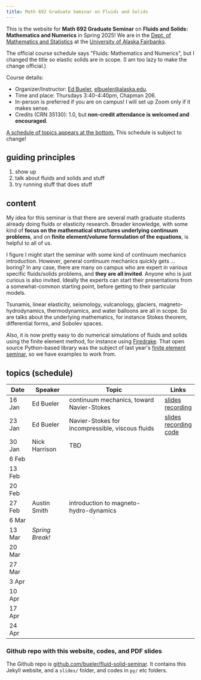 ```yaml
---
title: Math 692 Graduate Seminar on Fluids and Solids
---
```


This is the website for **Math 692 Graduate Seminar** on **Fluids and Solids: Mathematics and Numerics** in Spring 2025!  We are in the [Dept. of Mathematics and Statistics](http://www.uaf.edu/dms/) at the [University of Alaska Fairbanks](http://www.uaf.edu/).

The official course schedule says "Fluids: Mathematics and Numerics", but I changed the title so elastic solids are in scope.  (I am too lazy to make the change official.)

Course details:
  * Organizer/Instructor: [Ed Bueler](http://bueler.github.io/), [elbueler@alaska.edu](mailto:elbueler@alaska.edu).
  * Time and place: Thursdays 3:40-4:40pm, Chapman 206.
  * In-person is preferred if you are on campus!  I will set up Zoom only if it makes sense.
  * Credits (CRN 35130): 1.0, but **non-credit attendance is welcomed and encouraged**.

[A schedule of topics appears at the bottom.](#schedule)  This schedule is subject to change!

## guiding principles

1. show up
2. talk about fluids and solids and stuff
3. try running stuff that does stuff

## content

My idea for this seminar is that there are several math graduate students already doing fluids or elasticity research.  Broader knowledge, with some kind of **focus on the mathematical structures underlying continuum problems**, and on **finite element/volume formulation of the equations**, is helpful to all of us.

I figure I might start the seminar with some kind of continuum mechanics introduction.  However, general continuum mechanics quickly gets ... boring?  In any case, there are many on campus who are expert in various specific fluids/solids problems, and **they are all invited**.  Anyone who is just curious is also invited.  Ideally the experts can start their presentations from a somewhat-common starting point, before getting to their particular models.

Tsunamis, linear elasticity, seismology, vulcanology, glaciers, magneto-hydrodynamics, thermodynamics, and water balloons are all in scope.  So are talks about the underlying mathematics, for instance Stokes theorem, differential forms, and Sobolev spaces.

Also, it is now pretty easy to do numerical simulations of fluids and solids using the finite element method, for instance using [Firedrake](https://www.firedrakeproject.org/index.html).  That open source Python-based library was the subject of last year's [finite element seminar](https://bueler.github.io/fe-seminar/), so we have examples to work from.

## <a id="schedule"></a> topics (schedule)

| Date   | Speaker            | Topic                                          | Links        |
|--------|--------------------|------------------------------------------------|--------------|
| 16 Jan | Ed Bueler          | continuum mechanics, toward Navier-Stokes      | [slides](slides/bueler16jan.pdf) <br> [recording](https://alaska.zoom.us/rec/share/UBUDwv4neSnh6j6_DgyAZf_ym1o8pLba5AFBeLxbvZONa3VuoCeXQ0nguA-u3Js1.3BkVIVgSWyBGjvN9?pwd=cZJ2KPRKJmn8sxqJwiaCOh8gWFinx9m5) |
| 23 Jan | Ed Bueler          | Navier-Stokes for incompressible, viscous fluids | [slides](slides/bueler23jan.pdf) <br>[recording](https://alaska.zoom.us/rec/share/1Lx_GvcoeddAthqP_uRJnU1yLzFjYKUT5tukvHSc7PPIh8khrNhnqrZQ8-J7kI3z.OY75--IaccrJpUHb?pwd=6_kCPJzT4hKuzsrIAllNPVwJ2c4G1p5Q) <br> [code](py/bueler/cavity.py) |
| 30 Jan | Nick Harrison | TBD |  |
|  6 Feb |  |  |  |
| 13 Feb |  |  |  |
| 20 Feb |  |  |  |
| 27 Feb | Austin Smith       | introduction to magneto-hydro-dynamics         |  |
|  6 Mar |  |  |  |
| 13 Mar | _Spring Break!_ |  |  |
| 20 Mar |  |  |  |
| 27 Mar |  |  |  |
|  3 Apr |  |  |  |
| 10 Apr |  |  |  |
| 17 Apr |  |  |  |
| 24 Apr |  |  |  |

<!--
30 Jan | Ed Bueler | reference configuration, linear elasticity |
-->

### Github repo with this website, codes, and PDF slides

The Github repo is [github.com/bueler/fluid-solid-seminar](https://github.com/bueler/fluid-solid-seminar).  It contains this Jekyll website, and a `slides/` folder, and codes in `py/` etc folders.
